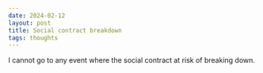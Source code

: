 ```yaml
---
date: 2024-02-12
layout: post
title: Social contract breakdown
tags: thoughts
---
```


I cannot go to any event where the social contract at risk of breaking down. 

